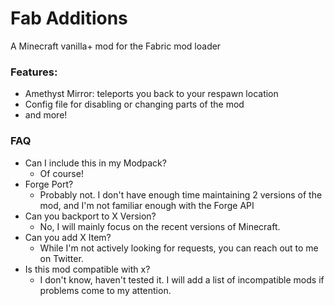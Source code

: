 # Fab Additions
A Minecraft vanilla+ mod for the Fabric mod loader

### Features:
- Amethyst Mirror: teleports you back to your respawn location
- Config file for disabling or changing parts of the mod
- and more!

### FAQ
- Can I include this in my Modpack?
    - Of course!
- Forge Port?
    - Probably not. I don't have enough time maintaining 2 versions of the mod, and I'm not familiar enough with the Forge API
- Can you backport to X Version?
    - No, I will mainly focus on the recent versions of Minecraft.
- Can you add X Item?
    - While I'm not actively looking for requests, you can reach out to me on Twitter.
- Is this mod compatible with x?
    - I don't know, haven't tested it. I will add a list of incompatible mods if problems come to my attention.
